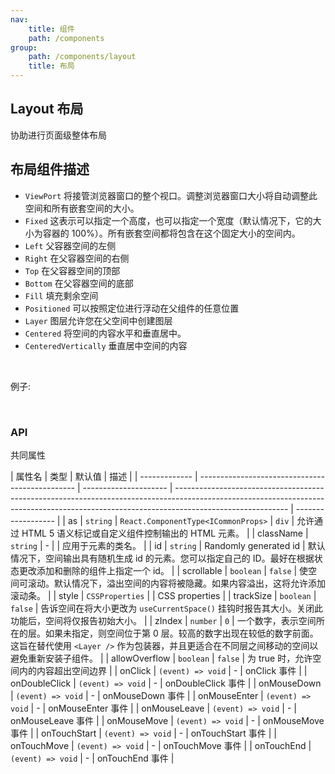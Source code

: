 ```yaml
---
nav:
    title: 组件
    path: /components
group:
    path: /components/layout
    title: 布局
---
```


## Layout 布局

协助进行页面级整体布局

## 布局组件描述

-   `ViewPort` 将接管浏览器窗口的整个视口。调整浏览器窗口大小将自动调整此空间和所有嵌套空间的大小。
-   `Fixed` 这表示可以指定一个高度，也可以指定一个宽度（默认情况下，它的大小为容器的 100%）。所有嵌套空间都将包含在这个固定大小的空间内。
-   `Left` 父容器空间的左侧
-   `Right` 在父容器空间的右侧
-   `Top` 在父容器空间的顶部
-   `Bottom` 在父容器空间的底部
-   `Fill` 填充剩余空间
-   `Positioned` 可以按照定位进行浮动在父组件的任意位置
-   `Layer` 图层允许您在父空间中创建图层
-   `Centered` 将空间的内容水平和垂直居中。
-   `CenteredVertically` 垂直居中空间的内容

<br />

例子:

<code src="./__demo__/simple_layout.tsx"></code>

<br />

### API

共同属性

| 属性名        | 类型                                            | 默认值                | 描述                                                                                                                                                                                     |
| ------------- | ----------------------------------------------- | --------------------- | ---------------------------------------------------------------------------------------------------------------------------------------------------------------------------------------- | ------------------ |
| as            | `string` \| `React.ComponentType<ICommonProps>` | `div`                 | 允许通过 HTML 5 语义标记或自定义组件控制输出的 HTML 元素。                                                                                                                               |
| className     | `string`                                        | -                     |                                                                                                                                                                                          | 应用于元素的类名。 |
| id            | `string`                                        | Randomly generated id | 默认情况下，空间输出具有随机生成 id 的元素。您可以指定自己的 ID。最好在根据状态更改添加和删除的组件上指定一个 id。                                                                       |
| scrollable    | `boolean`                                       | `false`               | 使空间可滚动。默认情况下，溢出空间的内容将被隐藏。如果内容溢出，这将允许添加滚动条。                                                                                                     |
| style         | `CSSProperties`                                 |                       | CSS properties                                                                                                                                                                           |
| trackSize     | `boolean`                                       | `false`               | 告诉空间在将大小更改为 `useCurrentSpace()` 挂钩时报告其大小。关闭此功能后，空间将仅报告初始大小。                                                                                        |
| zIndex        | `number`                                        | `0`                   | 一个数字，表示空间所在的层。如果未指定，则空间位于第 0 层。较高的数字出现在较低的数字前面。这旨在替代使用 `<Layer />` 作为包装器，并且更适合在不同层之间移动的空间以避免重新安装子组件。 |
| allowOverflow | `boolean`                                       | `false`               | 为 true 时，允许空间内的内容超出空间边界                                                                                                                                                 |
| onClick       | `(event) => void`                               | -                     | onClick 事件                                                                                                                                                                             |
| onDoubleClick | `(event) => void`                               | -                     | onDoubleClick 事件                                                                                                                                                                       |
| onMouseDown   | `(event) => void`                               | -                     | onMouseDown 事件                                                                                                                                                                         |
| onMouseEnter  | `(event) => void`                               | -                     | onMouseEnter 事件                                                                                                                                                                        |
| onMouseLeave  | `(event) => void`                               | -                     | onMouseLeave 事件                                                                                                                                                                        |
| onMouseMove   | `(event) => void`                               | -                     | onMouseMove 事件                                                                                                                                                                         |
| onTouchStart  | `(event) => void`                               | -                     | onTouchStart 事件                                                                                                                                                                        |
| onTouchMove   | `(event) => void`                               | -                     | onTouchMove 事件                                                                                                                                                                         |
| onTouchEnd    | `(event) => void`                               | -                     | onTouchEnd 事件                                                                                                                                                                          |
